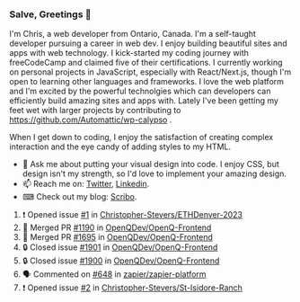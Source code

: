### Salve, Greetings 👋

I'm Chris, a web developer from Ontario, Canada. I'm a self-taught developer pursuing a career in web dev. I enjoy building beautiful sites and apps with web technology.
I kick-started my coding journey with freeCodeCamp and claimed five of their certifications.  I currently working on personal projects in JavaScript, especially with React/Next.js, though I'm open to learning other languages and frameworks. I love the web platform and I'm excited by the powerful technolgies which can developers can efficiently build amazing sites and apps with. Lately I've been getting my feet wet with larger projects by contributing to https://github.com/Automattic/wp-calypso .

When I get down to coding, I enjoy the satisfaction of creating complex interaction and the eye candy of adding styles to my HTML. 

- 💬 Ask me about putting your visual design into code. I enjoy CSS, but design isn't my strength, so I'd love to implement your amazing design.
- 📫 Reach me on: [Twitter](https://twitter.com/Christo28120856), [Linkedin](https://www.linkedin.com/in/christopher-stevers-07b9a5204/).
- ⌨ Check out my blog: [Scribo](https://christopherstevers.cf).
<!--
**Christopher-Stevers/Christopher-Stevers** is a ✨ _special_ ✨ repository because its `README.md` (this file) appears on your GitHub profile.

Here are some ideas to get you started:

- 🔭 I’m currently working on ...
- 🌱 I’m currently learning ...
- 👯 I’m looking to collaborate on ...
- 🤔 I’m looking for help with ...
- 😄 Pronouns: ...
- ⚡ Fun fact: ...
-->

<!--START_SECTION:activity-->
1. ❗ Opened issue [#1](https://github.com/Christopher-Stevers/ETHDenver-2023/issues/1) in [Christopher-Stevers/ETHDenver-2023](https://github.com/Christopher-Stevers/ETHDenver-2023)
2. 🎉 Merged PR [#1190](https://github.com/OpenQDev/OpenQ-Frontend/pull/1190) in [OpenQDev/OpenQ-Frontend](https://github.com/OpenQDev/OpenQ-Frontend)
3. 🎉 Merged PR [#1695](https://github.com/OpenQDev/OpenQ-Frontend/pull/1695) in [OpenQDev/OpenQ-Frontend](https://github.com/OpenQDev/OpenQ-Frontend)
4. 🔒 Closed issue [#1901](https://github.com/OpenQDev/OpenQ-Frontend/issues/1901) in [OpenQDev/OpenQ-Frontend](https://github.com/OpenQDev/OpenQ-Frontend)
5. 🔒 Closed issue [#1900](https://github.com/OpenQDev/OpenQ-Frontend/issues/1900) in [OpenQDev/OpenQ-Frontend](https://github.com/OpenQDev/OpenQ-Frontend)
6. 🗣 Commented on [#648](https://github.com/zapier/zapier-platform/issues/648#issuecomment-1690070282) in [zapier/zapier-platform](https://github.com/zapier/zapier-platform)
7. ❗ Opened issue [#2](https://github.com/Christopher-Stevers/St-Isidore-Ranch/issues/2) in [Christopher-Stevers/St-Isidore-Ranch](https://github.com/Christopher-Stevers/St-Isidore-Ranch)
<!--END_SECTION:activity-->
